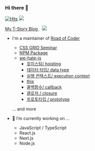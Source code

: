 ### Hi there 👋
[![Hits](https://hits.seeyoufarm.com/api/count/incr/badge.svg?url=https%3A%2F%2Fgithub.com%2Fhayoung0Lee&count_bg=%2379C83D&title_bg=%23555555&icon=&icon_color=%23E7E7E7&title=hits&edge_flat=false)](https://hits.seeyoufarm.com)
![](https://img.shields.io/github/followers/hayoung0Lee?style=social)

<a href="https://mytutorials.tistory.com/category/Web%20Dev/5.%20Projects">
My T-Story Blog <img 
    src="http://img.shields.io/badge/-Tech%20Blog-655ced?style=flat&logo=github&link=https://mytutorials.tistory.com/"
    style="height : auto; margin-left : 10px; margin-right : 10px;"/>
</a>

- I'm a maintainer of [Road of Coder](https://github.com/Road-of-CODEr)
    - [CSS GRID Seminar](https://github.com/Road-of-CODEr/we-hate-js/blob/master/Front-End/tips/css-grid.md)
    - [NPM Package](https://github.com/Road-of-CODEr/we-hate-js/blob/master/Front-End/tips/npm-package.md)
    - [we-hate-js](https://github.com/Road-of-CODEr/we-hate-js/tree/master/JavaScript)
        - [호이스팅/ hoisting](https://github.com/Road-of-CODEr/we-hate-js/blob/master/JavaScript/hoisting.md)
        - [데이터 타입/ data type](https://github.com/Road-of-CODEr/we-hate-js/blob/master/JavaScript/DataType.md)
        - [실행 컨텍스트/ execution context](https://github.com/Road-of-CODEr/we-hate-js/blob/master/JavaScript/ExecutionContext.md)
        - [this](https://github.com/Road-of-CODEr/we-hate-js/blob/master/JavaScript/this.md)
        - [콜백함수/ callback](https://github.com/Road-of-CODEr/we-hate-js/blob/master/JavaScript/callback.md)
        - [클로저 / closure](https://github.com/Road-of-CODEr/we-hate-js/blob/master/JavaScript/closure.md)
        - [프로토타입 / prototype](https://github.com/Road-of-CODEr/we-hate-js/blob/master/JavaScript/prototype.md)
    
    ... and more
    
- 🔭 I’m currently working on ...
  - JavaScript / TypeScript
  - React.js 
  - Next.js
  - Node.js 

<!--
**hayoung0Lee/hayoung0Lee** is a ✨ _special_ ✨ repository because its `README.md` (this file) appears on your GitHub profile.

Here are some ideas to get you started:

- 🔭 I’m currently working on ...
- 🌱 I’m currently learning ...
- 👯 I’m looking to collaborate on ...
- 🤔 I’m looking for help with ...
- 💬 Ask me about ...
- 📫 How to reach me: ...
- 😄 Pronouns: ...
- ⚡ Fun fact: ...
-->
